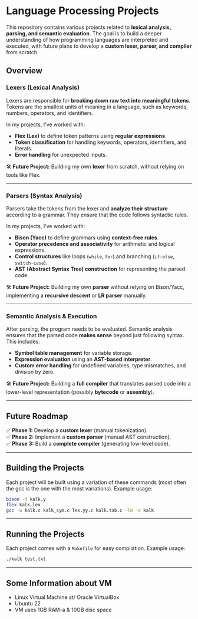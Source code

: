 # **Language Processing Projects**

This repository contains various projects related to **lexical analysis, parsing, and semantic evaluation**. The goal is to build a deeper understanding of how programming languages are interpreted and executed, with future plans to develop a **custom lexer, parser, and compiler** from scratch.

## **Overview**

### **Lexers (Lexical Analysis)**
Lexers are responsible for **breaking down raw text into meaningful tokens**. Tokens are the smallest units of meaning in a language, such as keywords, numbers, operators, and identifiers.

In my projects, I've worked with:
- **Flex (Lex)** to define token patterns using **regular expressions**.
- **Token classification** for handling keywords, operators, identifiers, and literals.
- **Error handling** for unexpected inputs.

🛠 **Future Project:** Building my own **lexer** from scratch, without relying on tools like Flex.

---

### **Parsers (Syntax Analysis)**
Parsers take the tokens from the lexer and **analyze their structure** according to a grammar. They ensure that the code follows syntactic rules.

In my projects, I've worked with:
- **Bison (Yacc)** to define grammars using **context-free rules**.
- **Operator precedence and associativity** for arithmetic and logical expressions.
- **Control structures** like loops (`while`, `for`) and branching (`if-else`, `switch-case`).
- **AST (Abstract Syntax Tree) construction** for representing the parsed code.

🛠 **Future Project:** Building my own **parser** without relying on Bison/Yacc, implementing a **recursive descent** or **LR parser** manually.

---

### **Semantic Analysis & Execution**
After parsing, the program needs to be evaluated. Semantic analysis ensures that the parsed code **makes sense** beyond just following syntax. This includes:
- **Symbol table management** for variable storage.
- **Expression evaluation** using an **AST-based interpreter**.
- **Custom error handling** for undefined variables, type mismatches, and division by zero.

🛠 **Future Project:** Building a **full compiler** that translates parsed code into a lower-level representation (possibly **bytecode** or **assembly**).

---

## **Future Roadmap**
✅ **Phase 1:** Develop a **custom lexer** (manual tokenization).  
✅ **Phase 2:** Implement a **custom parser** (manual AST construction).  
✅ **Phase 3:** Build a **complete compiler** (generating low-level code).  

---
## **Building the Projects**
Each project will be built using a variation of these commands (most often the gcc is the one with the most variations). Example usage:

```sh
bison -d kalk.y  
flex kalk.lex 
gcc -w kalk.c kalk_sym.c lex.yy.c kalk.tab.c -lm -o kalk
 ```
---

## **Running the Projects**
Each project comes with a `Makefile` for easy compilation. Example usage:

```sh
./kalk test.txt
 ```
---

## **Some Information about VM**
- Linux Virtual Machine at/ Oracle VirtualBox
- Ubuntu 22
- VM uses 1GB RAM-a & 10GB disc space

